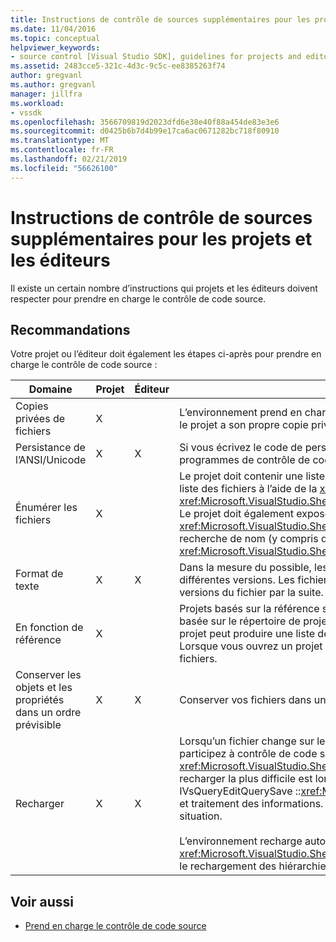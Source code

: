 ```yaml
---
title: Instructions de contrôle de sources supplémentaires pour les projets et les éditeurs | Microsoft Docs
ms.date: 11/04/2016
ms.topic: conceptual
helpviewer_keywords:
- source control [Visual Studio SDK], guidelines for projects and editors
ms.assetid: 2483cce5-321c-4d3c-9c5c-ee8385263f74
author: gregvanl
ms.author: gregvanl
manager: jillfra
ms.workload:
- vssdk
ms.openlocfilehash: 3566709819d2023dfd6e38e40f88a454de83e3e6
ms.sourcegitcommit: d0425b6b7d4b99e17ca6ac0671282bc718f80910
ms.translationtype: MT
ms.contentlocale: fr-FR
ms.lasthandoff: 02/21/2019
ms.locfileid: "56626100"
---
```

# <a name="additional-source-control-guidelines-for-projects-and-editors"></a>Instructions de contrôle de sources supplémentaires pour les projets et les éditeurs
Il existe un certain nombre d’instructions qui projets et les éditeurs doivent respecter pour prendre en charge le contrôle de code source.

## <a name="guidelines"></a>Recommandations
 Votre projet ou l’éditeur doit également les étapes ci-après pour prendre en charge le contrôle de code source :

|Domaine|Projet|Éditeur|Détails|
|----------|-------------|------------|-------------|
|Copies privées de fichiers|X||L’environnement prend en charge des copies privées de fichiers. Autrement dit, chaque personne inscrite dans le projet a son propre copie privée des fichiers dans ce projet.|
|Persistance de l’ANSI/Unicode|X|X|Si vous écrivez le code de persistance, conserver les fichiers dans le format ANSI, car la plupart des programmes de contrôle de code source ne prennent pas en charge Unicode.|
|Énumérer les fichiers|X||Le projet doit contenir une liste spécifique de tous les fichiers qu’il contient et doit être en mesure d’énumérer la liste des fichiers à l’aide de la <xref:Microsoft.VisualStudio.Shell.Interop.IVsSccProject2> ou <xref:Microsoft.VisualStudio.Shell.Interop.IVsHierarchy.GetProperty%2A> (VSH_PROPID_First_Child/Next_Sibling). Le projet doit également exposer des noms d’éléments via ses <xref:Microsoft.VisualStudio.Shell.Interop.IVsProject.GetMkDocument%2A> mise en œuvre et la prise en charge la recherche de nom (y compris des fichiers spéciaux) via son <xref:Microsoft.VisualStudio.Shell.Interop.IVsProject.IsDocumentInProject%2A> implémentation.|
|Format de texte|X|X|Dans la mesure du possible, les fichiers doivent être au format texte pour prendre en charge la fusion des différentes versions. Les fichiers qui ne sont pas au format texte ne peuvent pas être fusionnées avec d’autres versions du fichier par la suite. Le format de texte par défaut est XML.|
|En fonction de référence|X||Projets basés sur la référence sont facilement prises en charge dans le contrôle de code source. Toutefois, basée sur le répertoire de projets sont également pris en charge par le contrôle de code source tant que le projet peut produire une liste de ses fichiers à la demande, quel que soit l’existent de ces fichiers sur le disque. Lorsque vous ouvrez un projet à partir du contrôle de code source, le fichier projet est arrêté avant un de ses fichiers.|
|Conserver les objets et les propriétés dans un ordre prévisible|X|X|Conserver vos fichiers dans un ordre prévisible, telles que l’ordre alphabétique, pour faciliter la fusion.|
|Recharger|X|X|Lorsqu’un fichier change sur le disque, votre éditeur doit être en mesure de le recharger. Lorsque vous participez à contrôle de code source, l’environnement sera recharger les données pour vous en appelant votre <xref:Microsoft.VisualStudio.Shell.Interop.IVsPersistDocData2.ReloadDocData%2A> implémentation. Le cas de recharger la plus difficile est lorsqu’une extraction se produit quand vous avez appelé IVsQueryEditQuerySave ::<xref:Microsoft.VisualStudio.Shell.Interop.IVsQueryEditQuerySave2.QueryEditFiles%2A> et traitement des informations. Toutefois, votre code de rechargement doit être en mesure d’exécuter dans cette situation.<br /><br /> L’environnement recharge automatiquement les fichiers de projet. Toutefois, un projet doit implémenter <xref:Microsoft.VisualStudio.Shell.Interop.IVsPersistHierarchyItem2> si elle est imbriquée pour prendre en charge le rechargement des hiérarchies imbriquées fichiers projet.|

## <a name="see-also"></a>Voir aussi
- [Prend en charge le contrôle de code source](../../extensibility/internals/supporting-source-control.md)
